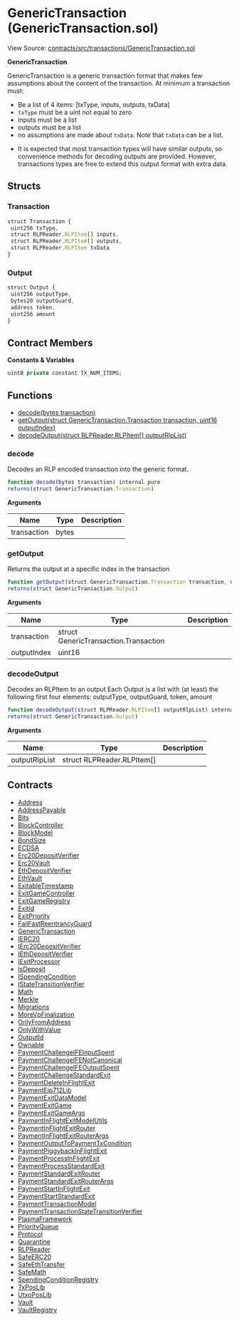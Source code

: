 # GenericTransaction (GenericTransaction.sol)

View Source: [contracts/src/transactions/GenericTransaction.sol](../../contracts/src/transactions/GenericTransaction.sol)

**GenericTransaction**

GenericTransaction is a generic transaction format that makes few assumptions about the
content of the transaction. At minimum a transaction must:
- Be a list of 4 items: [txType, inputs, outputs, txData]
- `txType` must be a uint not equal to zero
- inputs must be a list
- outputs must be a list
- no assumptions are made about `txData`. Note that `txData` can be a list.
 * It is expected that most transaction types will have similar outputs, so convenience methods for
decoding outputs are provided. However, transactions types are free to extend this output format
with extra data.

## Structs
### Transaction

```js
struct Transaction {
 uint256 txType,
 struct RLPReader.RLPItem[] inputs,
 struct RLPReader.RLPItem[] outputs,
 struct RLPReader.RLPItem txData
}
```

### Output

```js
struct Output {
 uint256 outputType,
 bytes20 outputGuard,
 address token,
 uint256 amount
}
```

## Contract Members
**Constants & Variables**

```js
uint8 private constant TX_NUM_ITEMS;

```

## Functions

- [decode(bytes transaction)](#decode)
- [getOutput(struct GenericTransaction.Transaction transaction, uint16 outputIndex)](#getoutput)
- [decodeOutput(struct RLPReader.RLPItem[] outputRlpList)](#decodeoutput)

### decode

Decodes an RLP encoded transaction into the generic format.

```js
function decode(bytes transaction) internal pure
returns(struct GenericTransaction.Transaction)
```

**Arguments**

| Name        | Type           | Description  |
| ------------- |------------- | -----|
| transaction | bytes |  | 

### getOutput

Returns the output at a specific index in the transaction

```js
function getOutput(struct GenericTransaction.Transaction transaction, uint16 outputIndex) internal pure
returns(struct GenericTransaction.Output)
```

**Arguments**

| Name        | Type           | Description  |
| ------------- |------------- | -----|
| transaction | struct GenericTransaction.Transaction |  | 
| outputIndex | uint16 |  | 

### decodeOutput

Decodes an RLPItem to an output
Each Output is a list with (at least) the following first four elements: outputType, outputGuard, token, amount

```js
function decodeOutput(struct RLPReader.RLPItem[] outputRlpList) internal pure
returns(struct GenericTransaction.Output)
```

**Arguments**

| Name        | Type           | Description  |
| ------------- |------------- | -----|
| outputRlpList | struct RLPReader.RLPItem[] |  | 

## Contracts

* [Address](Address.md)
* [AddressPayable](AddressPayable.md)
* [Bits](Bits.md)
* [BlockController](BlockController.md)
* [BlockModel](BlockModel.md)
* [BondSize](BondSize.md)
* [ECDSA](ECDSA.md)
* [Erc20DepositVerifier](Erc20DepositVerifier.md)
* [Erc20Vault](Erc20Vault.md)
* [EthDepositVerifier](EthDepositVerifier.md)
* [EthVault](EthVault.md)
* [ExitableTimestamp](ExitableTimestamp.md)
* [ExitGameController](ExitGameController.md)
* [ExitGameRegistry](ExitGameRegistry.md)
* [ExitId](ExitId.md)
* [ExitPriority](ExitPriority.md)
* [FailFastReentrancyGuard](FailFastReentrancyGuard.md)
* [GenericTransaction](GenericTransaction.md)
* [IERC20](IERC20.md)
* [IErc20DepositVerifier](IErc20DepositVerifier.md)
* [IEthDepositVerifier](IEthDepositVerifier.md)
* [IExitProcessor](IExitProcessor.md)
* [IsDeposit](IsDeposit.md)
* [ISpendingCondition](ISpendingCondition.md)
* [IStateTransitionVerifier](IStateTransitionVerifier.md)
* [Math](Math.md)
* [Merkle](Merkle.md)
* [Migrations](Migrations.md)
* [MoreVpFinalization](MoreVpFinalization.md)
* [OnlyFromAddress](OnlyFromAddress.md)
* [OnlyWithValue](OnlyWithValue.md)
* [OutputId](OutputId.md)
* [Ownable](Ownable.md)
* [PaymentChallengeIFEInputSpent](PaymentChallengeIFEInputSpent.md)
* [PaymentChallengeIFENotCanonical](PaymentChallengeIFENotCanonical.md)
* [PaymentChallengeIFEOutputSpent](PaymentChallengeIFEOutputSpent.md)
* [PaymentChallengeStandardExit](PaymentChallengeStandardExit.md)
* [PaymentDeleteInFlightExit](PaymentDeleteInFlightExit.md)
* [PaymentEip712Lib](PaymentEip712Lib.md)
* [PaymentExitDataModel](PaymentExitDataModel.md)
* [PaymentExitGame](PaymentExitGame.md)
* [PaymentExitGameArgs](PaymentExitGameArgs.md)
* [PaymentInFlightExitModelUtils](PaymentInFlightExitModelUtils.md)
* [PaymentInFlightExitRouter](PaymentInFlightExitRouter.md)
* [PaymentInFlightExitRouterArgs](PaymentInFlightExitRouterArgs.md)
* [PaymentOutputToPaymentTxCondition](PaymentOutputToPaymentTxCondition.md)
* [PaymentPiggybackInFlightExit](PaymentPiggybackInFlightExit.md)
* [PaymentProcessInFlightExit](PaymentProcessInFlightExit.md)
* [PaymentProcessStandardExit](PaymentProcessStandardExit.md)
* [PaymentStandardExitRouter](PaymentStandardExitRouter.md)
* [PaymentStandardExitRouterArgs](PaymentStandardExitRouterArgs.md)
* [PaymentStartInFlightExit](PaymentStartInFlightExit.md)
* [PaymentStartStandardExit](PaymentStartStandardExit.md)
* [PaymentTransactionModel](PaymentTransactionModel.md)
* [PaymentTransactionStateTransitionVerifier](PaymentTransactionStateTransitionVerifier.md)
* [PlasmaFramework](PlasmaFramework.md)
* [PriorityQueue](PriorityQueue.md)
* [Protocol](Protocol.md)
* [Quarantine](Quarantine.md)
* [RLPReader](RLPReader.md)
* [SafeERC20](SafeERC20.md)
* [SafeEthTransfer](SafeEthTransfer.md)
* [SafeMath](SafeMath.md)
* [SpendingConditionRegistry](SpendingConditionRegistry.md)
* [TxPosLib](TxPosLib.md)
* [UtxoPosLib](UtxoPosLib.md)
* [Vault](Vault.md)
* [VaultRegistry](VaultRegistry.md)
